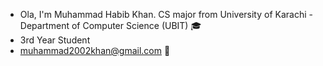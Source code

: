 - Ola, I'm Muhammad Habib Khan. CS major from University of Karachi - Department of Computer Science (UBIT) 🎓
- 3rd Year Student
- muhammad2002khan@gmail.com 📧

<!---
MuhammadHabibKhan/MuhammadHabibKhan is a ✨ special ✨ repository because its `README.md` (this file) appears on your GitHub profile.
You can click the Preview link to take a look at your changes.
--->
